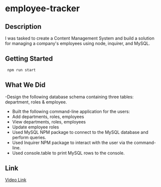 # employee-tracker

## Description

I was tasked to create a Content Management System and build a solution for managing a company's employees using node, inquirer, and MySQL.

## Getting Started

``` npm run start```

## What We Did

-Design the following database schema containing three tables: department, roles & employee. 
- Built the following command-line application for the users: 
- Add departments, roles, employees
- View departments, roles, employees
- Update employee roles
- Used MySQL NPM package to connect to the MySQL database and perform queries.
- Used Inquirer NPM package to interact with the user via the command-line.
- Used console.table to print MySQL rows to the console.

## Link

[Video Link](https://drive.google.com/file/d/1DQpffBQyBHpTbFXZGhkS0Z9VG3IdG7I7/view) 
